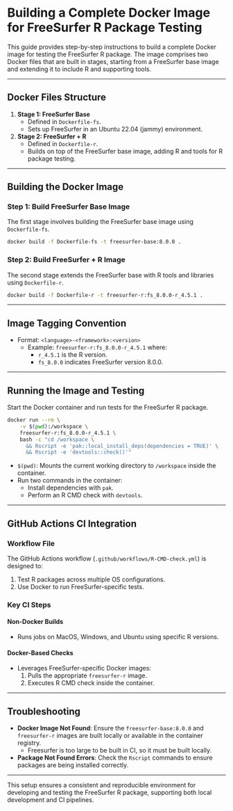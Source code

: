 # Building a Complete Docker Image for FreeSurfer R Package Testing

This guide provides step-by-step instructions to build a complete Docker image for testing the FreeSurfer R package. 
The image comprises two Docker files that are built in stages, starting from a FreeSurfer base image and extending it to include R and supporting tools.

---

## Docker Files Structure
1. **Stage 1: FreeSurfer Base**
   - Defined in `Dockerfile-fs`.
   - Sets up FreeSurfer in an Ubuntu 22.04 (jammy) environment.
2. **Stage 2: FreeSurfer + R**
   - Defined in `Dockerfile-r`.
   - Builds on top of the FreeSurfer base image, adding R and tools for R package testing.

---

## Building the Docker Image

### Step 1: Build FreeSurfer Base Image
The first stage involves building the FreeSurfer base image using `Dockerfile-fs`.

```bash
docker build -f Dockerfile-fs -t freesurfer-base:8.0.0 .
```

### Step 2: Build FreeSurfer + R Image
The second stage extends the FreeSurfer base with R tools and libraries using `Dockerfile-r`.

```bash
docker build -f Dockerfile-r -t freesurfer-r:fs_8.0.0-r_4.5.1 .
```

---

## Image Tagging Convention

- Format: `<language>-<framework>:<version>`
  - Example: `freesurfer-r:fs_8.0.0-r_4.5.1` where:
    - `r_4.5.1` is the R version.
    - `fs_8.0.0` indicates FreeSurfer version 8.0.0.

---

## Running the Image and Testing

Start the Docker container and run tests for the FreeSurfer R package.

```bash
docker run --rm \
    -v $(pwd):/workspace \
    freesurfer-r:fs_8.0.0-r_4.5.1 \
    bash -c "cd /workspace \
      && Rscript -e 'pak::local_install_deps(dependencies = TRUE)' \
      && Rscript -e 'devtools::check()'"
```

- `$(pwd)`: Mounts the current working directory to `/workspace` inside the container.
- Run two commands in the container:
  - Install dependencies with `pak`.
  - Perform an R CMD check with `devtools`.

---

## GitHub Actions CI Integration

### Workflow File
The GitHub Actions workflow (`.github/workflows/R-CMD-check.yml`) is designed to:
1. Test R packages across multiple OS configurations.
2. Use Docker to run FreeSurfer-specific tests.

### Key CI Steps
#### Non-Docker Builds
- Runs jobs on MacOS, Windows, and Ubuntu using specific R versions.

#### Docker-Based Checks
- Leverages FreeSurfer-specific Docker images:
  1. Pulls the appropriate `freesurfer-r` image.
  2. Executes R CMD check inside the container.

---

## Troubleshooting

- **Docker Image Not Found**: Ensure the `freesurfer-base:8.0.0` and `freesurfer-r` images are built locally or available in the container registry.
  - Freesurfer is too large to be built in CI, so it must be built locally.
- **Package Not Found Errors**: Check the `Rscript` commands to ensure packages are being installed correctly.

---

This setup ensures a consistent and reproducible environment for developing and testing the FreeSurfer R package, supporting both local development and CI pipelines.
